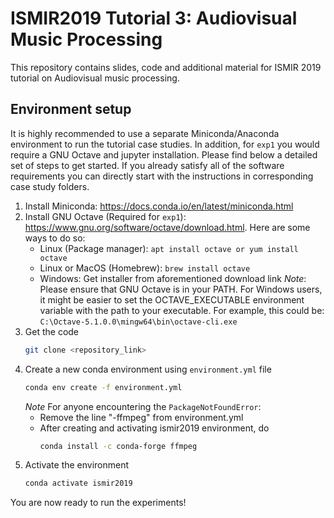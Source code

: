 
# ISMIR2019 Tutorial 3: Audiovisual Music Processing
This repository contains slides, code and additional material for ISMIR 2019 tutorial on Audiovisual music processing.

## Environment setup
It is highly recommended to use a separate Miniconda/Anaconda environment to run the tutorial case studies. In addition, for ```exp1``` you would require a GNU Octave and jupyter installation.  Please find below a detailed set of steps to get started. If you already satisfy all of the software requirements you can directly start with the instructions in corresponding case study folders.


1. Install Miniconda: https://docs.conda.io/en/latest/miniconda.html
2. Install GNU Octave (Required for ```exp1```): https://www.gnu.org/software/octave/download.html. Here are some ways to do so:
      - Linux (Package manager): ```apt install octave or yum install octave```
      - Linux or MacOS (Homebrew): ```brew install octave```
      - Windows: Get installer from aforementioned download link
	*Note*: Please ensure that GNU Octave is in your PATH. For Windows users, it might be easier to set the OCTAVE_EXECUTABLE environment variable with the path to your executable. For example, this could be: ```C:\Octave-5.1.0.0\mingw64\bin\octave-cli.exe```
3. Get the code
   ```sh
   git clone <repository_link>
   ```
4. Create a new conda environment using ```environment.yml``` file
   ```sh
   conda env create -f environment.yml
   ```
   *Note* For anyone encountering the ```PackageNotFoundError```:
      - Remove the line "-ffmpeg" from environment.yml
	  - After creating and activating ismir2019 environment, do 
	    ```sh
		conda install -c conda-forge ffmpeg
		```
5. Activate the environment
   ```sh
   conda activate ismir2019
   ```
You are now ready to run the experiments!
   


